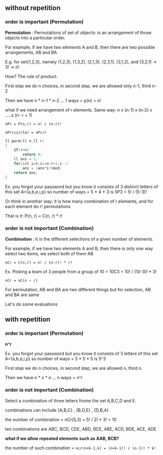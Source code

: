 
## without repetition

### order is important (Permutation)

**Permutation** : Permutations of set of objects: is an arrangement of those objects into a particular order.

For example, if we have two elements A and B, then there are two possible arrangements, AB and BA

E.g. for set{1,2,3}, namely (1,2,3), (1,3,2), (2,1,3), (2,3,1), (3,1,2), and (3,2,1) -> 3!	-> n!

How? The rule of product.

First step we do n choices, in second step, we are allowed only n-1, third n-2

Then we have n * n-1 * n-2 ... 1 ways =	p(n) = n!

what if we need arrangement of r elements. Same way: n x (n-1) x (n-2) x .....x (n- r + 1)

`nPr = P(n,r) = n! / (n-r)!`

`nPr(circle) = nPr/r`
                 
```cpp
ll perm(ll n,ll r)
{
    if(r>n)
        return 0;
    ll ans = 1;
    for(int i=n;i>=n-r+1;i--)
        ans = (ans*i)%mod;
    return ans;
}
```
Ex. you forgot your password but you know it consists of 3 distinct letters of this set A={a,b,e,i,p} so number of ways = 5 * 4 * 3 is 5P3 = 5! / (5-3)!


Or think in another way: it is how many combination of r elements, and for each element do r! permutations

That is it: P(n, r) = C(n, r) * r!

### order is not important (Combination)

**Combination** : It is the different selections of a given number of elements.

For example, if we have two elements A and B, then there is only one way select two items, we select both of them AB

`nCr = C(n,r) = n! / (n-r)! * r!`

Ex. Picking a team of 3 people from a group of 10 = 10C3 = 10! / (10-3)! * 3!
 
 `nCr = nC(n – r)`

For permutation, AB and BA are two different things but for selection, AB and BA are same

Let's do some evaluations

## with repetition

### order is important (Permutation)

**n^r**

Ex. you forgot your password but you know it consists of 3 letters of this set A={a,b,e,i,p} so number of ways = 5 * 5 * 5 is 5^3

First step we do n choices, in second step, we are allowed n, third n.

Then we have n * n * n ... n ways =	n^r

### order is not important (Combination)

Select a combination of three letters frome the set A,B,C,D and E.

combinations can include {A,B,C} , {B,D,E} , {D,B,A}

the number of combination = nCr(5,3) = 5! / 2! * 3! = 10

ten combinations are ABC, BCD, CDE, ABD, BCE, ABE, ACD, BDE, ACE, ADE

**what if we allow repeated elements such as AAB, BCB?**

the number of such combination = `ncr(n+k-1,k) = (n+k-1)! / (n-1)! * k!`
